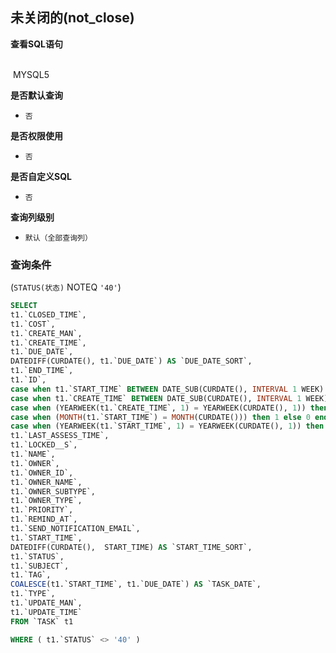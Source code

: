 ## 未关闭的(not_close) <!-- {docsify-ignore-all} -->



<p class="panel-title"><b>查看SQL语句</b></p>
<br>

<el-row>
&nbsp;<el-tag @click="MYSQL5 = true">MYSQL5</el-tag>
</el-row>

<br>
<p class="panel-title"><b>是否默认查询</b></p>

* `否`

<p class="panel-title"><b>是否权限使用</b></p>

* `否`

<p class="panel-title"><b>是否自定义SQL</b></p>

* `否`

<p class="panel-title"><b>查询列级别</b></p>

* `默认（全部查询列）`



### 查询条件

(`STATUS(状态)` NOTEQ `'40'`)





<el-dialog v-model="MYSQL5" title="MYSQL5">

```sql
SELECT
t1.`CLOSED_TIME`,
t1.`COST`,
t1.`CREATE_MAN`,
t1.`CREATE_TIME`,
t1.`DUE_DATE`,
DATEDIFF(CURDATE(), t1.`DUE_DATE`) AS `DUE_DATE_SORT`,
t1.`END_TIME`,
t1.`ID`,
case when t1.`START_TIME` BETWEEN DATE_SUB(CURDATE(), INTERVAL 1 WEEK) AND DATE_SUB(CURDATE(), INTERVAL 1 DAY) then 1 else 0 end AS `IS_LAST_WEEK`,
case when t1.`CREATE_TIME` BETWEEN DATE_SUB(CURDATE(), INTERVAL 1 WEEK) AND DATE_SUB(CURDATE(), INTERVAL 1 DAY) then 1 else 0 end AS `IS_NEW_LAST_WEEK`,
case when (YEARWEEK(t1.`CREATE_TIME`, 1) = YEARWEEK(CURDATE(), 1)) then 1 else 0 end AS `IS_NEW_THIS_WEEK`,
case when (MONTH(t1.`START_TIME`) = MONTH(CURDATE())) then 1 else 0 end AS `IS_THIS_MONTH`,
case when (YEARWEEK(t1.`START_TIME`, 1) = YEARWEEK(CURDATE(), 1)) then 1 else 0 end AS `IS_THIS_WEEK`,
t1.`LAST_ASSESS_TIME`,
t1.`LOCKED__S`,
t1.`NAME`,
t1.`OWNER`,
t1.`OWNER_ID`,
t1.`OWNER_NAME`,
t1.`OWNER_SUBTYPE`,
t1.`OWNER_TYPE`,
t1.`PRIORITY`,
t1.`REMIND_AT`,
t1.`SEND_NOTIFICATION_EMAIL`,
t1.`START_TIME`,
DATEDIFF(CURDATE(),  START_TIME) AS `START_TIME_SORT`,
t1.`STATUS`,
t1.`SUBJECT`,
t1.`TAG`,
COALESCE(t1.`START_TIME`, t1.`DUE_DATE`) AS `TASK_DATE`,
t1.`TYPE`,
t1.`UPDATE_MAN`,
t1.`UPDATE_TIME`
FROM `TASK` t1 

WHERE ( t1.`STATUS` <> '40' )
```

</el-dialog>

<script>
 const { createApp } = Vue
  createApp({
    data() {
      return {
                MYSQL5 : false
        
      }
    },
    methods: {
    }
  }).use(ElementPlus).mount('#app')
</script>